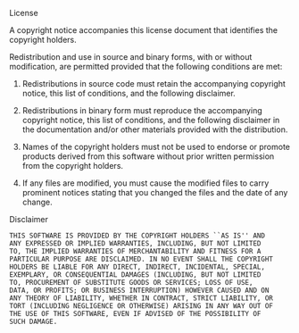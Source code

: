 License

  A copyright notice accompanies this license document that identifies
  the copyright holders.

  Redistribution and use in source and binary forms, with or without
  modification, are permitted provided that the following conditions are
  met:

  1. Redistributions in source code must retain the accompanying
      copyright notice, this list of conditions, and the following
      disclaimer.

  2. Redistributions in binary form must reproduce the accompanying
      copyright notice, this list of conditions, and the following
      disclaimer in the documentation and/or other materials provided
      with the distribution.

  3. Names of the copyright holders must not be used to endorse or
      promote products derived from this software without prior
      written permission from the copyright holders.

  4. If any files are modified, you must cause the modified files to
      carry prominent notices stating that you changed the files and
      the date of any change.

  Disclaimer

    THIS SOFTWARE IS PROVIDED BY THE COPYRIGHT HOLDERS ``AS IS'' AND
    ANY EXPRESSED OR IMPLIED WARRANTIES, INCLUDING, BUT NOT LIMITED
    TO, THE IMPLIED WARRANTIES OF MERCHANTABILITY AND FITNESS FOR A
    PARTICULAR PURPOSE ARE DISCLAIMED. IN NO EVENT SHALL THE COPYRIGHT
    HOLDERS BE LIABLE FOR ANY DIRECT, INDIRECT, INCIDENTAL, SPECIAL,
    EXEMPLARY, OR CONSEQUENTIAL DAMAGES (INCLUDING, BUT NOT LIMITED
    TO, PROCUREMENT OF SUBSTITUTE GOODS OR SERVICES; LOSS OF USE,
    DATA, OR PROFITS; OR BUSINESS INTERRUPTION) HOWEVER CAUSED AND ON
    ANY THEORY OF LIABILITY, WHETHER IN CONTRACT, STRICT LIABILITY, OR
    TORT (INCLUDING NEGLIGENCE OR OTHERWISE) ARISING IN ANY WAY OUT OF
    THE USE OF THIS SOFTWARE, EVEN IF ADVISED OF THE POSSIBILITY OF
    SUCH DAMAGE.

